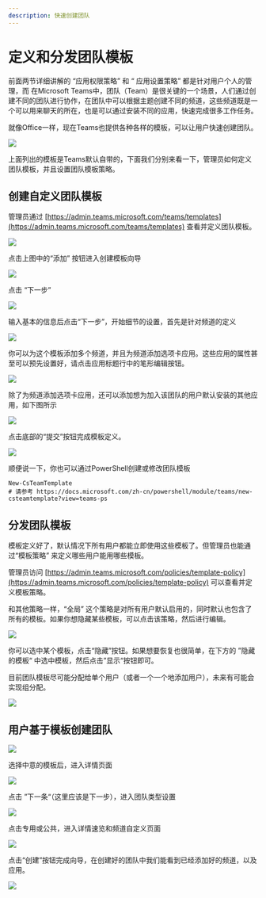 ```yaml
---
description: 快速创建团队
---
```


# 定义和分发团队模板

前面两节详细讲解的 “应用权限策略” 和 “ 应用设置策略” 都是针对用户个人的管理，而 在Microsoft Teams中，团队（Team）是很关键的一个场景，人们通过创建不同的团队进行协作，在团队中可以根据主题创建不同的频道，这些频道既是一个可以用来聊天的所在，也是可以通过安装不同的应用，快速完成很多工作任务。

就像Office一样，现在Teams也提供各种各样的模板，可以让用户快速创建团队。

![](../.gitbook/assets/tu-pian-%20%28229%29.png)

上面列出的模板是Teams默认自带的，下面我们分别来看一下，管理员如何定义团队模板，并且设置团队模板策略。

## 创建自定义团队模板

管理员通过 [https://admin.teams.microsoft.com/teams/templates](https://admin.teams.microsoft.com/teams/templates) 查看并定义团队模板。

![](../.gitbook/assets/tu-pian-%20%28221%29.png)

点击上图中的“添加” 按钮进入创建模板向导

![](../.gitbook/assets/tu-pian-%20%28230%29.png)

点击 “下一步”

![](../.gitbook/assets/tu-pian-%20%28217%29.png)

输入基本的信息后点击“下一步”，开始细节的设置，首先是针对频道的定义

![](../.gitbook/assets/tu-pian-%20%28232%29.png)

你可以为这个模板添加多个频道，并且为频道添加选项卡应用。这些应用的属性甚至可以预先设置好，请点击应用标题行中的笔形编辑按钮。

![](../.gitbook/assets/tu-pian-%20%28241%29.png)

除了为频道添加选项卡应用，还可以添加想为加入该团队的用户默认安装的其他应用，如下图所示

![](../.gitbook/assets/tu-pian-%20%28202%29.png)

点击底部的“提交”按钮完成模板定义。

![](../.gitbook/assets/tu-pian-%20%28219%29.png)

顺便说一下，你也可以通过PowerShell创建或修改团队模板

```text
New-CsTeamTemplate
# 请参考 https://docs.microsoft.com/zh-cn/powershell/module/teams/new-csteamtemplate?view=teams-ps
```

## 分发团队模板

模板定义好了，默认情况下所有用户都能立即使用这些模板了。但管理员也能通过“模板策略” 来定义哪些用户能用哪些模板。

管理员访问 [https://admin.teams.microsoft.com/policies/template-policy](https://admin.teams.microsoft.com/policies/template-policy) 可以查看并定义模板策略。

和其他策略一样，“全局” 这个策略是对所有用户默认启用的，同时默认也包含了所有的模板。如果你想隐藏某些模板，可以点击该策略，然后进行编辑。

![](../.gitbook/assets/tu-pian-%20%28231%29.png)

你可以选中某个模板，点击“隐藏”按钮。如果想要恢复也很简单，在下方的 ”隐藏的模板“ 中选中模板，然后点击”显示“按钮即可。

目前团队模板尽可能分配给单个用户（或者一个一个地添加用户），未来有可能会实现组分配。

![](../.gitbook/assets/tu-pian-%20%28239%29.png)

## 用户基于模板创建团队

![](../.gitbook/assets/tu-pian-%20%28211%29.png)

选择中意的模板后，进入详情页面

![](../.gitbook/assets/tu-pian-%20%28240%29.png)

点击 ”下一条“（这里应该是下一步），进入团队类型设置

![](../.gitbook/assets/tu-pian-%20%28225%29.png)

点击专用或公共，进入详情速览和频道自定义页面

![](../.gitbook/assets/tu-pian-%20%28237%29.png)

点击“创建”按钮完成向导，在创建好的团队中我们能看到已经添加好的频道，以及应用。

![](../.gitbook/assets/tu-pian-%20%28199%29.png)









